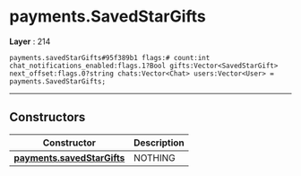 # payments.SavedStarGifts

**Layer** : 214

```tl
payments.savedStarGifts#95f389b1 flags:# count:int chat_notifications_enabled:flags.1?Bool gifts:Vector<SavedStarGift> next_offset:flags.0?string chats:Vector<Chat> users:Vector<User> = payments.SavedStarGifts;
```

---

## Constructors

| Constructor | Description |
| :---: | :--- |
| [**payments.savedStarGifts**](constructor/payments.savedStarGifts) | NOTHING |
